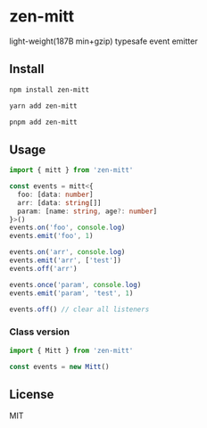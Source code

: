 # zen-mitt

light-weight(187B min+gzip) typesafe event emitter

## Install

```sh
npm install zen-mitt
```
```sh
yarn add zen-mitt
```
```sh
pnpm add zen-mitt
```

## Usage

```ts
import { mitt } from 'zen-mitt'

const events = mitt<{
  foo: [data: number]
  arr: [data: string[]]
  param: [name: string, age?: number]
}>()
events.on('foo', console.log)
events.emit('foo', 1)

events.on('arr', console.log)
events.emit('arr', ['test'])
events.off('arr')

events.once('param', console.log)
events.emit('param', 'test', 1)

events.off() // clear all listeners
```

### Class version

```ts
import { Mitt } from 'zen-mitt'

const events = new Mitt()
```

## License

MIT
